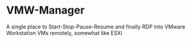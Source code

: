 # VMW-Manager
A single place to Start-Stop-Pause-Resume and finally RDP into VMware Workstation VMs remotely, somewhat like ESXi
